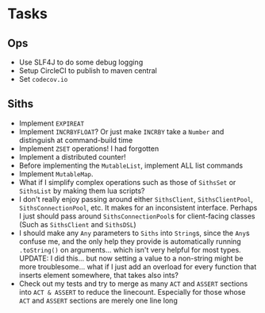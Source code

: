 # Tasks
## Ops
* Use SLF4J to do some debug logging
* Setup CircleCI to publish to maven central 
* Set `codecov.io`

## Siths
* Implement `EXPIREAT`
* Implement `INCRBYFLOAT`? Or just make `INCRBY` take a `Number` and distinguish at command-build time
* Implement `ZSET` operations! I had forgotten
* Implement a distributed counter!
* Before implementing the `MutableList`, implement ALL list commands
* Implement `MutableMap`.
* What if I simplify complex operations such as those of `SithsSet` or `SithsList` by making them lua scripts?
* I don't really enjoy passing around either `SithsClient`, `SithsClientPool`, `SithsConnectionPool`, etc. It makes for an inconsistent interface. Perhaps I just should pass around `SithsConnectionPool`s for client-facing classes (Such as `SithsClient` and `SithsDSL`)
* I should make any `Any` parameters to `Siths` into `String`s, since the `Any`s confuse me, and the only help they provide is automatically running `.toString()` on arguments... which isn't very helpful for most types. UPDATE: I did this... but now setting a value to a non-string might be more troublesome... what if I just add an overload for every function that inserts element somewhere, that takes also ints?
* Check out my tests and try to merge as many `ACT` and `ASSERT` sections into `ACT & ASSERT` to reduce the linecount. Especially for those whose `ACT` and `ASSERT` sections are merely one line long
